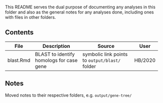 This README serves the dual purpose of documenting any analyses in this folder and also as the general notes for any analyses done, including ones with files in other folders.

## Contents
| File | Description | Source | User |
| ---- | ----------- | ------ | ---- |
| blast.Rmd | BLAST to identify homologs for case gene | symbolic link points to `output/blast/` folder | HB/2020 |

## Notes

Moved notes to their respective folders, e.g. `output/gene-tree/`
